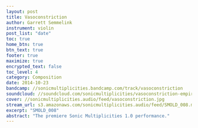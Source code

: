 ```yaml
---
layout: post
title: Vasoconstriction
author: Garrett Semmelink
instrument: violin
post_list: "date"
toc: true
home_btn: true
btn_text: true
footer: true
maximize: true
encrypted_text: false
toc_level: 4
category: Composition
date: 2014-10-23
bandcamp: //sonicmultiplicities.bandcamp.com/track/vasoconstriction
soundcloud: //soundcloud.com/sonicmultiplicities/vasoconstriction-empire
cover: //sonicmultiplicities.audio/feed/vasoconstriction.jpg
stream_url: s3.amazonaws.com/sonicmultiplicities.audio/feed/SMOLD_008.mp3
excerpt: "SMOLD_008"
abstract: "The premiere Sonic Multiplicities 1.0 performance."
---
```

